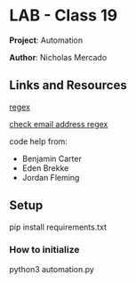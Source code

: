 # LAB - Class 19

**Project**: Automation

**Author**: Nicholas Mercado

## Links and Resources

[regex](https://regex101.com/)

[check email address regex](https://www.geeksforgeeks.org/check-if-email-address-valid-or-not-in-python/)

code help from:

- Benjamin Carter
- Eden Brekke
- Jordan Fleming
  
## Setup

pip install requirements.txt

### How to initialize

python3 automation.py
